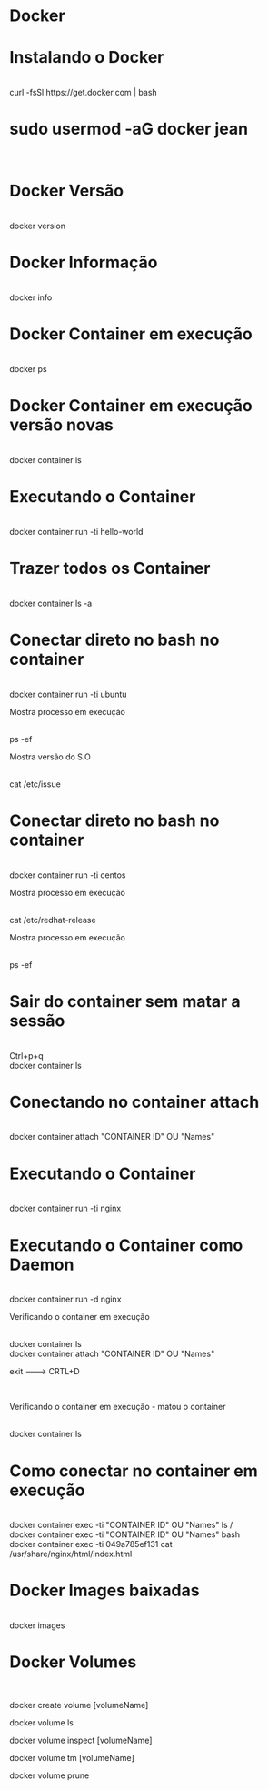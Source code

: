# Docker

<h1>Instalando o Docker</h1><br>
curl -fsSl https://get.docker.com | bash
<br>
<h1>sudo usermod -aG docker jean</h1><br>
<h1>Docker Versão</h1><br>
docker version
<br>
<h1>Docker Informação</h1><br>
docker info
<br>
<h1>Docker Container em execução</h1><br>
docker ps
<h1>Docker Container em execução versão novas</h1><br>
docker container ls
<br>
<h1>Executando o Container</h1><br>
docker container run -ti hello-world
<br>
<h1>Trazer todos os Container</h1><br>
docker container ls -a
<br>
<h1>Conectar direto no bash no container</h1><br>
docker container run -ti ubuntu
<p>Mostra processo em execução</p><br>
ps -ef
<br><p>Mostra versão do S.O</p><br>
cat /etc/issue
<br>
<h1>Conectar direto no bash no container</h1><br>
docker container run -ti centos
<br><p>Mostra processo em execução</p><br>
cat /etc/redhat-release
<br>
<p>Mostra processo em execução</p><br>
ps -ef
<br>
<h1>Sair do container sem matar a sessão</h1><br>
Ctrl+p+q
<br>
docker container ls
<br>
<h1>Conectando no container attach</h1><br>
docker container attach "CONTAINER ID" OU "Names"
<br>
<h1>Executando o Container</h1><br>
docker container run -ti nginx
<br>
<h1>Executando o Container como Daemon</h1><br>
docker container run -d nginx
<br>
<p>Verificando o container em execução</p><br>
docker container ls
<br>
docker container attach "CONTAINER ID" OU "Names"
<br>
<p>exit ---> CRTL+D</p>
<br><p>Verificando o container em execução - matou o container</p><br>
docker container ls
<h1>Como conectar no container em execução</h1><br>
docker container exec -ti "CONTAINER ID" OU "Names" ls /
<br>
docker container exec -ti "CONTAINER ID" OU "Names" bash
<br>
docker container exec -ti 049a785ef131 cat /usr/share/nginx/html/index.html
<br>
<h1>Docker Images baixadas</h1><br>
docker images
<br>
<h1>Docker Volumes</h1>
<br>
<p>docker create volume [volumeName]</p>
<p>docker volume ls</p>
<p>docker volume inspect [volumeName]</p>
<p>docker volume tm [volumeName]</p>
<p>docker volume prune</p>


